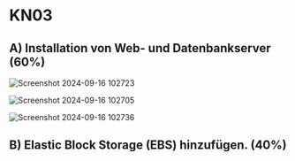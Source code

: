 # KN03

## A) Installation von Web- und Datenbankserver (60%)

![Screenshot 2024-09-16 102723](https://github.com/user-attachments/assets/024cb0e9-5433-4fe5-925a-d308f0435346)

![Screenshot 2024-09-16 102705](https://github.com/user-attachments/assets/e11b498d-4e77-41d1-a943-abfc2bcda81e)

![Screenshot 2024-09-16 102736](https://github.com/user-attachments/assets/567f4fb1-df3e-48b6-828e-d7653f0a6500)

## B) Elastic Block Storage (EBS) hinzufügen. (40%)
